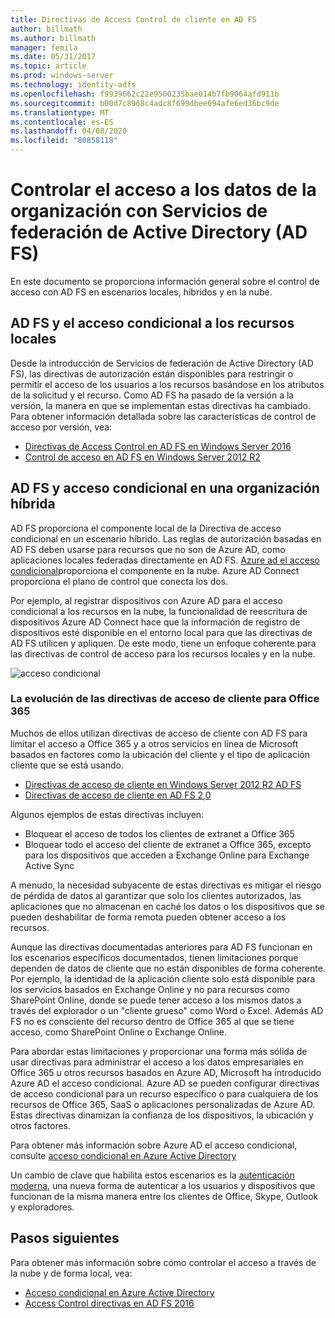 ```yaml
---
title: Directivas de Access Control de cliente en AD FS
author: billmath
ms.author: billmath
manager: femila
ms.date: 05/31/2017
ms.topic: article
ms.prod: windows-server
ms.technology: identity-adfs
ms.openlocfilehash: f9939662c22e9500235bae014b7fb9064afd911b
ms.sourcegitcommit: b00d7c8968c4adc8f699dbee694afe6ed36bc9de
ms.translationtype: MT
ms.contentlocale: es-ES
ms.lasthandoff: 04/08/2020
ms.locfileid: "80858118"
---
```

# <a name="controlling-access-to-organizational-data-with-active-directory-federation-services"></a>Controlar el acceso a los datos de la organización con Servicios de federación de Active Directory (AD FS)

En este documento se proporciona información general sobre el control de acceso con AD FS en escenarios locales, híbridos y en la nube.  

## <a name="ad-fs-and-conditional-access-to-on-premises-resources"></a>AD FS y el acceso condicional a los recursos locales 
Desde la introducción de Servicios de federación de Active Directory (AD FS), las directivas de autorización están disponibles para restringir o permitir el acceso de los usuarios a los recursos basándose en los atributos de la solicitud y el recurso.  Como AD FS ha pasado de la versión a la versión, la manera en que se implementan estas directivas ha cambiado.  Para obtener información detallada sobre las características de control de acceso por versión, vea:
- [Directivas de Access Control en AD FS en Windows Server 2016](Access-Control-Policies-in-AD-FS.md)
- [Control de acceso en AD FS en Windows Server 2012 R2](Manage-Risk-with-Conditional-Access-Control.md)


## <a name="ad-fs-and-conditional-access-in-a-hybrid-organization"></a>AD FS y acceso condicional en una organización híbrida  

AD FS proporciona el componente local de la Directiva de acceso condicional en un escenario híbrido. Las reglas de autorización basadas en AD FS deben usarse para recursos que no son de Azure AD, como aplicaciones locales federadas directamente en AD FS.  [Azure ad el acceso condicional](https://docs.microsoft.com/azure/active-directory/active-directory-conditional-access)proporciona el componente en la nube.  Azure AD Connect proporciona el plano de control que conecta los dos.

Por ejemplo, al registrar dispositivos con Azure AD para el acceso condicional a los recursos en la nube, la funcionalidad de reescritura de dispositivos Azure AD Connect hace que la información de registro de dispositivos esté disponible en el entorno local para que las directivas de AD FS utilicen y apliquen.  De este modo, tiene un enfoque coherente para las directivas de control de acceso para los recursos locales y en la nube.  

![acceso condicional](../deployment/media/Plan-Device-based-Conditional-Access-on-Premises/ADFS_ITPRO4.png)  


### <a name="the-evolution-of-client-access-policies-for-office-365"></a>La evolución de las directivas de acceso de cliente para Office 365
Muchos de ellos utilizan directivas de acceso de cliente con AD FS para limitar el acceso a Office 365 y a otros servicios en línea de Microsoft basados en factores como la ubicación del cliente y el tipo de aplicación cliente que se está usando.  
- [Directivas de acceso de cliente en Windows Server 2012 R2 AD FS](Access-Control-Policies-W2K12.md)
- [Directivas de acceso de cliente en AD FS 2,0](Access-Control-Policies-in-AD-FS-2.md)

Algunos ejemplos de estas directivas incluyen:
- Bloquear el acceso de todos los clientes de extranet a Office 365
- Bloquear todo el acceso del cliente de extranet a Office 365, excepto para los dispositivos que acceden a Exchange Online para Exchange Active Sync

A menudo, la necesidad subyacente de estas directivas es mitigar el riesgo de pérdida de datos al garantizar que solo los clientes autorizados, las aplicaciones que no almacenan en caché los datos o los dispositivos que se pueden deshabilitar de forma remota pueden obtener acceso a los recursos.

Aunque las directivas documentadas anteriores para AD FS funcionan en los escenarios específicos documentados, tienen limitaciones porque dependen de datos de cliente que no están disponibles de forma coherente.  Por ejemplo, la identidad de la aplicación cliente solo está disponible para los servicios basados en Exchange Online y no para recursos como SharePoint Online, donde se puede tener acceso a los mismos datos a través del explorador o un "cliente grueso" como Word o Excel.  Además AD FS no es consciente del recurso dentro de Office 365 al que se tiene acceso, como SharePoint Online o Exchange Online.

Para abordar estas limitaciones y proporcionar una forma más sólida de usar directivas para administrar el acceso a los datos empresariales en Office 365 u otros recursos basados en Azure AD, Microsoft ha introducido Azure AD el acceso condicional.  Azure AD se pueden configurar directivas de acceso condicional para un recurso específico o para cualquiera de los recursos de Office 365, SaaS o aplicaciones personalizadas de Azure AD.  Estas directivas dinamizan la confianza de los dispositivos, la ubicación y otros factores.

Para obtener más información sobre Azure AD el acceso condicional, consulte [acceso condicional en Azure Active Directory](https://docs.microsoft.com/azure/active-directory/active-directory-conditional-access)

Un cambio de clave que habilita estos escenarios es la [autenticación moderna](https://blogs.office.com/2015/11/19/updated-office-365-modern-authentication-public-preview/), una nueva forma de autenticar a los usuarios y dispositivos que funcionan de la misma manera entre los clientes de Office, Skype, Outlook y exploradores.

## <a name="next-steps"></a>Pasos siguientes
Para obtener más información sobre cómo controlar el acceso a través de la nube y de forma local, vea:

- [Acceso condicional en Azure Active Directory](https://docs.microsoft.com/azure/active-directory/active-directory-conditional-access)
- [Access Control directivas en AD FS 2016](Access-Control-Policies-in-AD-FS.md)
